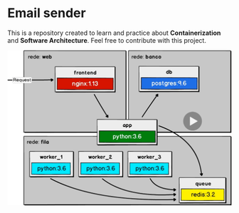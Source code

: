 # Email sender

This is a repository created to learn and practice about **Containerization** and **Software Architecture**. Feel free to contribute with this project.

<p align="center">
  <img src="https://raw.githubusercontent.com/ArthurFiorette/code-vault/main/email-sender/.github/images/page.png" alt="Project Preview" />
</p>
